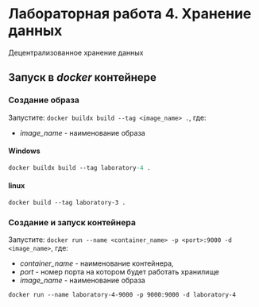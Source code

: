 # Лабораторная работа 4. Хранение данных

Децентрализованное хранение данных

## Запуск в *docker* контейнере

### Создание образа

Запустите: `docker buildx build --tag <image_name> .`, где:

- *image_name* - наименование образа

#### Windows

```ps
docker buildx build --tag laboratory-4 .
```

#### linux

```shell
docker build --tag laboratory-3 .
```

### Создание и запуск контейнера

Запустите: `docker run --name <container_name> -p <port>:9000 -d <image_name>`, где:

- *container_name* - наименование контейнера,
- *port* - номер порта на котором будет работать хранилище
- *image_name* - наименование образа

```shell
docker run --name laboratory-4-9000 -p 9000:9000 -d laboratory-4
```
